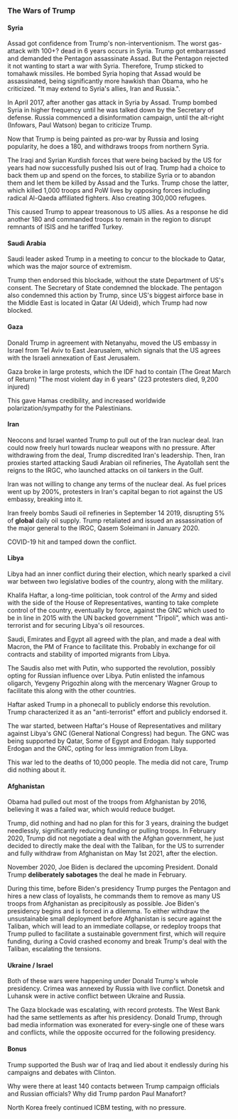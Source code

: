 ### The Wars of Trump
#### Syria
Assad got confidence from Trump's non-interventionism. The worst gas-attack with 100+? dead in 6 years occurs in Syria. Trump got embarrassed and demanded the Pentagon assassinate Assad. But the Pentagon rejected it not wanting to start a war with Syria. Therefore, Trump sticked to tomahawk missiles. He bombed Syria hoping that Assad would be assassinated, being significantly more hawkish than Obama, who he criticized. "It may extend to Syria's allies, Iran and Russia.".

In April 2017, after another gas attack in Syria by Assad. Trump bombed Syria in higher frequency until he was talked down by the Secretary of defense. Russia commenced a disinformation campaign, until the alt-right  (Infowars, Paul Watson) began to criticize Trump. 

Now that Trump is being painted as pro-war by Russia and losing popularity, he does a 180, and withdraws troops from northern Syria.

The Iraqi and Syrian Kurdish forces that were being backed by the US for years had now successfully pushed Isis out of Iraq. Trump had a choice to back them up and spend on the forces, to stabilize Syria or to abandon them and let them be killed by Assad and the Turks. Trump chose the latter, which killed 1,000 troops and PoW lives by opposing forces including radical Al-Qaeda affiliated fighters. Also creating 300,000 refugees.

This caused Trump to appear treasonous to US allies. As a response he did another 180 and commanded troops to remain in the region to disrupt remnants of ISIS and he tariffed Turkey.

#### Saudi Arabia
Saudi leader asked Trump in a meeting to concur to the blockade to Qatar, which was the major source of extremism. 

Trump then endorsed this blockade, without the state Department of US's consent. The Secretary of State condemned the blockade. The pentagon also condemned this action by Trump, since US's biggest airforce base in the Middle East is located in Qatar (Al Udeid), which Trump had now blocked.

#### Gaza
Donald Trump in agreement with Netanyahu, moved the US embassy in Israel from Tel Aviv to East Jearusalem, which signals that the US agrees with the Israeli annexation of East Jerusalem. 

Gaza broke in large protests, which the IDF had to contain (The Great March of Return) "The most violent day in 6 years" (223 protesters died, 9,200 injured)

This gave Hamas credibility, and increased worldwide polarization/sympathy for the Palestinians.

#### Iran
Neocons and Israel wanted Trump to pull out of the Iran nuclear deal. Iran could now freely hurl towards nuclear weapons with no pressure. After withdrawing from the deal, Trump discredited Iran's leadership. Then, Iran proxies started attacking Saudi Arabian oil refineries, The Ayatollah sent the reigns to the IRGC, who launched attacks on oil tankers in the Gulf. 

Iran was not willing to change any terms of the nuclear deal. As fuel prices went up by 200%, protesters in Iran's capital began to riot against the US embassy, breaking into it.

Iran freely bombs Saudi oil refineries in September 14 2019, disrupting 5% of **global** daily oil supply. Trump retaliated and issued an assassination of the major general to the IRGC, Qasem Soleimani in January 2020.

COVID-19 hit and tamped down the conflict.

#### Libya
Libya had an inner conflict during their election, which nearly sparked a civil war between two legislative bodies of the country, along with the military.

Khalifa Haftar, a long-time politician, took control of the Army and sided with the side of the House of Representatives, wanting to take complete control of the country, eventually by force, against the GNC which used to be in line in 2015 with the UN backed government "Tripoli", which was anti-terrorist and for securing Libya's oil resources. 

Saudi, Emirates and Egypt all agreed with the plan, and made a deal with Macron, the PM of France to facilitate this. Probably in exchange for oil contracts and stability of imported migrants from Libya. 

The Saudis also met with Putin, who supported the revolution, possibly opting for Russian influence over Libya. Putin enlisted the infamous oligarch, Yevgeny Prigozhin along with the mercenary Wagner Group to facilitate this along with the other countries.

Haftar asked Trump in a phonecall to publicly endorse this revolution. Trump characterized it as an "anti-terrorist" effort and publicly endorsed it.

The war started, between Haftar's House of Representatives and military against Libya's GNC (General National Congress) had begun. The GNC was being supported by Qatar, Some of Egypt and Erdogan. Italy supported Erdogan and the GNC, opting for less immigration from Libya.

This war led to the deaths of 10,000 people. The media did not care, Trump did nothing about it.

#### Afghanistan
Obama had pulled out most of the troops from Afghanistan by 2016, believing it was a failed war, which would reduce budget. 

Trump, did nothing and had no plan for this for 3 years, draining the budget needlessly, significantly reducing funding or pulling troops. In February 2020, Trump did not negotiate a deal with the Afghan government, he just decided to directly make the deal with the Taliban, for the US to surrender and fully withdraw from Afghanistan on May 1st 2021, after the election. 

November 2020, Joe Biden is declared the upcoming President. Donald Trump **deliberately sabotages** the deal he made in February. 

During this time, before Biden's presidency Trump purges the Pentagon and hires a new class of loyalists, he commands them to remove as many US troops from Afghanistan as precipitously as possible. Joe Biden's presidency begins and is forced in a dilemma. To either withdraw the unsustainable small deployment before Afghanistan is secure against the Taliban, which will lead to an immediate collapse, or redeploy troops that Trump pulled to facilitate a sustainable government first, which will require funding, during a Covid crashed economy and break Trump's deal with the Taliban, escalating the tensions.


#### Ukraine / Israel
Both of these wars were happening under Donald Trump's whole presidency. Crimea was annexed by Russia with live conflict. Donetsk and Luhansk were in active conflict between Ukraine and Russia.

The Gaza blockade was escalating, with record protests. The West Bank had the same settlements as after his presidency. Donald Trump, through bad media information was exonerated for every-single one of these wars and conflicts, while the opposite occurred for the following presidency. 

#### Bonus 
Trump supported the Bush war of Iraq and lied about it endlessly during his campaigns and debates with Clinton.

Why were there at least 140 contacts between Trump campaign officials and Russian officials? Why did Trump pardon Paul Manafort? 

North Korea freely continued ICBM testing, with no pressure.
